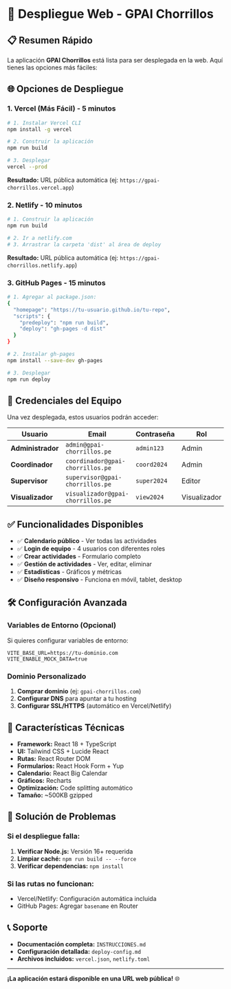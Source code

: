 # 🚀 Despliegue Web - GPAI Chorrillos

## 📋 Resumen Rápido

La aplicación **GPAI Chorrillos** está lista para ser desplegada en la web. Aquí tienes las opciones más fáciles:

## 🌐 Opciones de Despliegue

### 1. **Vercel (Más Fácil) - 5 minutos**

```bash
# 1. Instalar Vercel CLI
npm install -g vercel

# 2. Construir la aplicación
npm run build

# 3. Desplegar
vercel --prod
```

**Resultado:** URL pública automática (ej: `https://gpai-chorrillos.vercel.app`)

### 2. **Netlify - 10 minutos**

```bash
# 1. Construir la aplicación
npm run build

# 2. Ir a netlify.com
# 3. Arrastrar la carpeta 'dist' al área de deploy
```

**Resultado:** URL pública automática (ej: `https://gpai-chorrillos.netlify.app`)

### 3. **GitHub Pages - 15 minutos**

```bash
# 1. Agregar al package.json:
{
  "homepage": "https://tu-usuario.github.io/tu-repo",
  "scripts": {
    "predeploy": "npm run build",
    "deploy": "gh-pages -d dist"
  }
}

# 2. Instalar gh-pages
npm install --save-dev gh-pages

# 3. Desplegar
npm run deploy
```

## 🔐 Credenciales del Equipo

Una vez desplegada, estos usuarios podrán acceder:

| Usuario | Email | Contraseña | Rol |
|---------|-------|------------|-----|
| **Administrador** | `admin@gpai-chorrillos.pe` | `admin123` | Admin |
| **Coordinador** | `coordinador@gpai-chorrillos.pe` | `coord2024` | Admin |
| **Supervisor** | `supervisor@gpai-chorrillos.pe` | `super2024` | Editor |
| **Visualizador** | `visualizador@gpai-chorrillos.pe` | `view2024` | Visualizador |

## ✅ Funcionalidades Disponibles

- ✅ **Calendario público** - Ver todas las actividades
- ✅ **Login de equipo** - 4 usuarios con diferentes roles
- ✅ **Crear actividades** - Formulario completo
- ✅ **Gestión de actividades** - Ver, editar, eliminar
- ✅ **Estadísticas** - Gráficos y métricas
- ✅ **Diseño responsivo** - Funciona en móvil, tablet, desktop

## 🛠️ Configuración Avanzada

### Variables de Entorno (Opcional)

Si quieres configurar variables de entorno:

```env
VITE_BASE_URL=https://tu-dominio.com
VITE_ENABLE_MOCK_DATA=true
```

### Dominio Personalizado

1. **Comprar dominio** (ej: `gpai-chorrillos.com`)
2. **Configurar DNS** para apuntar a tu hosting
3. **Configurar SSL/HTTPS** (automático en Vercel/Netlify)

## 📱 Características Técnicas

- **Framework:** React 18 + TypeScript
- **UI:** Tailwind CSS + Lucide React
- **Rutas:** React Router DOM
- **Formularios:** React Hook Form + Yup
- **Calendario:** React Big Calendar
- **Gráficos:** Recharts
- **Optimización:** Code splitting automático
- **Tamaño:** ~500KB gzipped

## 🔧 Solución de Problemas

### Si el despliegue falla:

1. **Verificar Node.js:** Versión 16+ requerida
2. **Limpiar caché:** `npm run build -- --force`
3. **Verificar dependencias:** `npm install`

### Si las rutas no funcionan:

- Vercel/Netlify: Configuración automática incluida
- GitHub Pages: Agregar `basename` en Router

## 📞 Soporte

- **Documentación completa:** `INSTRUCCIONES.md`
- **Configuración detallada:** `deploy-config.md`
- **Archivos incluidos:** `vercel.json`, `netlify.toml`

---

**¡La aplicación estará disponible en una URL web pública!** 🌐 